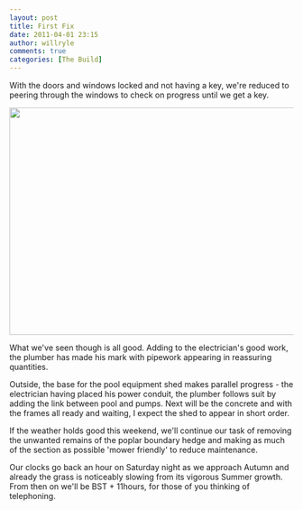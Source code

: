 ```yaml
---
layout: post
title: First Fix
date: 2011-04-01 23:15
author: willryle
comments: true
categories: [The Build]
---
```

With the doors and windows locked and not having a key, we're reduced to peering through the windows to check on progress until we get a key.
<p style="text-align:center;"><a href="http://willryle.files.wordpress.com/2011/04/first-fix-plumbing-005-stitch.jpg" target="_blank"><img class="aligncenter size-large wp-image-542" title="First Fix Plumbing 005 Stitch" src="http://willryle.files.wordpress.com/2011/04/first-fix-plumbing-005-stitch.jpg?w=1024" alt="" width="717" height="403" /></a></p>
<p style="text-align:left;">What we've seen though is all good. Adding to the electrician's good work, the plumber has made his mark with pipework appearing in reassuring quantities.</p>
<p style="text-align:left;">Outside, the base for the pool equipment shed makes parallel progress - the electrician having placed his power conduit, the plumber follows suit by adding the link between pool and pumps. Next will be the concrete and with the frames all ready and waiting, I expect the shed to appear in short order.</p>
<p style="text-align:left;">If the weather holds good this weekend, we'll continue our task of removing the unwanted remains of the poplar boundary hedge and making as much of the section as possible 'mower friendly' to reduce maintenance.</p>
<p style="text-align:left;">Our clocks go back an hour on Saturday night as we approach Autumn and already the grass is noticeably slowing from its vigorous Summer growth. From then on we'll be BST + 11hours, for those of you thinking of telephoning.</p>
